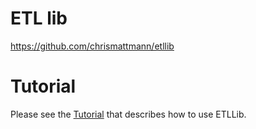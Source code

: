 ETL lib
====
https://github.com/chrismattmann/etllib

Tutorial
===

Please see the [Tutorial](https://github.com/chrismattmann/etllib/wiki/Simple-ETLLib-Tutorial) that describes how to use ETLLib. 
